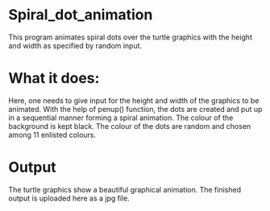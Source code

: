# Spiral_dot_animation
This program animates spiral dots over the turtle graphics with the height and width as specified by random input.
# What it does:
Here, one needs to give input for the height and width of the graphics to be animated.
With the help of penup() function, the dots are created and put up in a sequential manner forming a spiral animation.
The colour of the background is kept black.
The colour of the dots are random and chosen among 11 enlisted colours.
# Output
The turtle graphics show a beautiful graphical animation.
The finished output is uploaded here as a jpg file.
